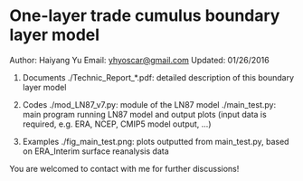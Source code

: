 # One-layer trade cumulus boundary layer model

Author:   Haiyang Yu
Email:    yhyoscar@gmail.com
Updated:  01/26/2016

1. Documents
    ./Technic_Report_*.pdf:   detailed description of this boundary layer model

2. Codes
    ./mod_LN87_v7.py:         module of the LN87 model
    ./main_test.py:           main program running LN87 model and output plots (input data is required, e.g. ERA, NCEP, CMIP5 model output, ...)

3. Examples
    ./fig_main_test.png:      plots outputted from main_test.py, based on ERA_Interim surface reanalysis data

You are welcomed to contact with me for further discussions!
